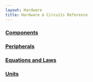 ```yaml
---
layout: Hardware
title: Hardware & Circuits Reference
---
```


### [Components](Components)

### [Peripherals](Peripherals)

### [Equations and Laws](Equations_and_Laws)

### [Units](Units)